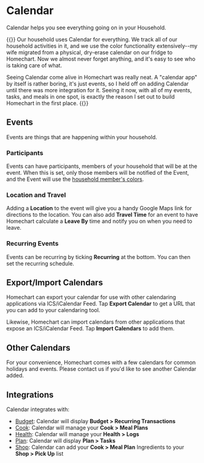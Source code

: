 # Calendar

Calendar helps you see everything going on in your Household.

{{<hint info>}}
Our household uses Calendar for everything.  We track all of our household activities in it, and we use the color functionality extensively--my wife migrated from a physical, dry-erase calendar on our fridge to Homechart.  Now we almost never forget anything, and it's easy to see who is taking care of what.

Seeing Calendar come alive in Homechart was really neat.  A "calendar app" by itself is rather boring, it's just events, so I held off on adding Calendar until there was more integration for it.  Seeing it now, with all of my events, tasks, and meals in one spot, is exactly the reason I set out to build Homechart in the first place.
{{</hint>}}

## Events

Events are things that are happening within your household.

### Participants

Events can have participants, members of your household that will be at the event.  When this is set, only those members will be notified of the Event, and the Event will use the [household member's colors](../settings#household).

### Location and Travel

Adding a **Location** to the event will give you a handy Google Maps link for directions to the location.  You can also add **Travel Time** for an event to have Homechart calculate a **Leave By** time and notify you on when you need to leave.

### Recurring Events

Events can be recurring by ticking **Recurring** at the bottom.  You can then set the recurring schedule.

## Export/Import Calendars

Homechart can export your calendar for use with other calendaring applications via ICS/iCalendar Feed.  Tap **Export Calendar** to get a URL that you can add to your calendaring tool.

Likewise, Homechart can import calendars from other applications that expose an ICS/iCalendar Feed.  Tap **Import Calendars** to add them.

## Other Calendars

For your convenience, Homechart comes with a few calendars for common holidays and events.  Please contact us if you'd like to see another Calendar added.

## Integrations

Calendar integrates with:

- [Budget](../budget): Calendar will display **Budget > Recurring Transactions**
- [Cook](../plan): Calendar will manage your **Cook > Meal Plans**
- [Health](../health): Calendar will manage your **Health > Logs**
- [Plan](../plan): Calendar will display **Plan > Tasks**
- [Shop](../shop): Calendar can add your **Cook > Meal Plan** Ingredients to your **Shop > Pick Up** list
